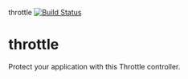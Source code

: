throttle [![Build Status](https://travis-ci.org/ssola/throttle.svg)](https://travis-ci.org/ssola/throttle)

# throttle
Protect your application with this Throttle controller.
